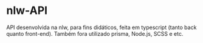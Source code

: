 # nlw-API
API desenvolvida na nlw, para fins didáticos, feita em typescript (tanto back quanto front-end). Também fora utilizado prisma, Node.js, SCSS e etc.
